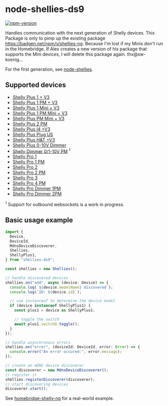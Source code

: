 # node-shellies-ds9

[![npm-version](https://badgen.net/npm/v/shellies-ds9)](https://www.npmjs.com/package/shellies-ds9)

Handles communication with the next generation of Shelly devices. This Package is only to pimp up the existing package https://badgen.net/npm/v/shellies-ng. Because I'm lost if my Minis don't run in the Homebridge.
If Alex creates a new version of his package that supports the Mini devices, I will delete this package again. thx@sw-koenig...

For the first generation, see [node-shellies](https://github.com/alexryd/node-shellies).

## Supported devices

- [Shelly Plus 1 + V3](https://shelly-api-docs.shelly.cloud/gen2/Devices/Gen2/ShellyPlus1)
- [Shelly Plus 1 PM + V3](https://shelly-api-docs.shelly.cloud/gen2/Devices/Gen2/ShellyPlus1PM)
- [Shelly Plus 1 Mini + V3](https://shelly-api-docs.shelly.cloud/gen2/Devices/Gen2/ShellyPlus1)
- [Shelly Plus 1 PM Mini + V3](https://shelly-api-docs.shelly.cloud/gen2/Devices/Gen2/ShellyPlus1PM)
- [Shelly Plus PM Mini + V3](https://shelly-api-docs.shelly.cloud/gen2/Devices/Gen2/ShellyPlusPMMini)
- [Shelly Plus 2 PM](https://shelly-api-docs.shelly.cloud/gen2/Devices/Gen2/ShellyPlus2PM)
- [Shelly Plus I4 +V3](https://shelly-api-docs.shelly.cloud/gen2/Devices/Gen2/ShellyPlusI4)
- [Shelly Plus Plug US](https://shelly-api-docs.shelly.cloud/gen2/Devices/Gen2/ShellyPlugUS)
- [Shelly Plus H&T +V3](https://shelly-api-docs.shelly.cloud/gen2/Devices/Gen2/ShellyPlusHT)
- [Shelly Plus 0-10V Dimmer](https://shelly-api-docs.shelly.cloud/gen2/Devices/Gen2/ShellyPlus10V)
- [Shelly Dimmer 0/1-10V PM](https://shelly-api-docs.shelly.cloud/gen2/Devices/Gen3/ShellyDimmer0110VPMG3) <sup>1</sup>
- [Shelly Pro 1](https://shelly-api-docs.shelly.cloud/gen2/Devices/Gen2/ShellyPro1)
- [Shelly Pro 1 PM](https://shelly-api-docs.shelly.cloud/gen2/Devices/Gen2/ShellyPro1PM)
- [Shelly Pro 2](https://shelly-api-docs.shelly.cloud/gen2/Devices/Gen2/ShellyPro2)
- [Shelly Pro 2 PM](https://shelly-api-docs.shelly.cloud/gen2/Devices/Gen2/ShellyPro2PM)
- [Shelly Pro 3](https://shelly-api-docs.shelly.cloud/gen2/Devices/Gen2/ShellyPro3)
- [Shelly Pro 4 PM](https://shelly-api-docs.shelly.cloud/gen2/Devices/Gen2/ShellyPro4PM)
- [Shelly Pro Dimmer 1PM](https://shelly-api-docs.shelly.cloud/gen2/Devices/Gen2/ShellyProDimmer1PM)
- [Shelly Pro Dimmer 2PM](https://shelly-api-docs.shelly.cloud/gen2/Devices/Gen2/ShellyProDimmer2PM)

<sup>1</sup> Support for outbound websockets is a work in progress.

## Basic usage example

```typescript
import {
  Device,
  DeviceId,
  MdnsDeviceDiscoverer,
  Shellies,
  ShellyPlus1,
} from "shellies-ds9";

const shellies = new Shellies();

// handle discovered devices
shellies.on("add", async (device: Device) => {
  console.log(`${device.modelName} discovered`);
  console.log(`ID: ${device.id}`);

  // use instanceof to determine the device model
  if (device instanceof ShellyPlus1) {
    const plus1 = device as ShellyPlus1;

    // toggle the switch
    await plus1.switch0.toggle();
  }
});

// handle asynchronous errors
shellies.on("error", (deviceId: DeviceId, error: Error) => {
  console.error("An error occured:", error.message);
});

// create an mDNS device discoverer
const discoverer = new MdnsDeviceDiscoverer();
// register it
shellies.registerDiscoverer(discoverer);
// start discovering devices
discoverer.start();
```

See [homebridge-shelly-ng]() for a real-world example.
